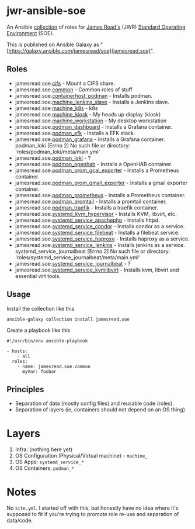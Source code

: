 # jwr-ansible-soe

An Ansible [collection](https://docs.ansible.com/ansible/latest/user_guide/collections_using.html) of roles for [James Read's](http://jread.com/) (JWR) [Standard Operating Environment](https://en.wikipedia.org/wiki/Standard_Operating_Environment) (SOE). 

This is published on Ansible Galaxy as "[https://galaxy.ansible.com/jamesread/soe](jamesread.soe)". 

## Roles

*  jamesread.soe.[cifs](roles/cifs) - Mount a CIFS share.
*  jamesread.soe.[common](roles/common) - Common roles of stuff
*  jamesread.soe.[containerhost_podman](roles/containerhost_podman) - Installs podman.
*  jamesread.soe.[machine_jenkins_slave](roles/machine_jenkins_slave) - Installs a Jenkins slave.
*  jamesread.soe.[machine_k8s](roles/machine_k8s) - k8s
*  jamesread.soe.[machine_kiosk](roles/machine_kiosk) - My heads up display (kiosk)
*  jamesread.soe.[machine_workstation](roles/machine_workstation) - My desktop workstation
*  jamesread.soe.[podman_dashboard](roles/podman_dashboard) - Installs a Grafana container.
*  jamesread.soe.[podman_efk](roles/podman_efk) - Installs a EFK stack.
*  jamesread.soe.[podman_grafana](roles/podman_grafana) - Installs a Grafana container.
podman_loki [Errno 2] No such file or directory: 'roles/podman_loki/meta/main.yml'
*  jamesread.soe.[podman_loki](roles/podman_loki) - ?
*  jamesread.soe.[podman_openhab](roles/podman_openhab) - Installs a OpenHAB container.
*  jamesread.soe.[podman_prom_gcal_exporter](roles/podman_prom_gcal_exporter) - Installs a Prometheus container.
*  jamesread.soe.[podman_prom_gmail_exporter](roles/podman_prom_gmail_exporter) - Installs a gmail exporter container.
*  jamesread.soe.[podman_prometheus](roles/podman_prometheus) - Installs a Prometheus container.
*  jamesread.soe.[podman_promtail](roles/podman_promtail) - Installs a promtail container.
*  jamesread.soe.[podman_traefik](roles/podman_traefik) - Installs a traefik container.
*  jamesread.soe.[systemd_kvm_hypervisor](roles/systemd_kvm_hypervisor) - Installs KVM, libvirt, etc.
*  jamesread.soe.[systemd_service_apachephp](roles/systemd_service_apachephp) - Installs httpd.
*  jamesread.soe.[systemd_service_condor](roles/systemd_service_condor) - Installs condor as a service.
*  jamesread.soe.[systemd_service_filebeat](roles/systemd_service_filebeat) - Installs a filebeat service.
*  jamesread.soe.[systemd_service_haproxy](roles/systemd_service_haproxy) - Installs haproxy as a service.
*  jamesread.soe.[systemd_service_jenkins](roles/systemd_service_jenkins) - Installs jenkins as a service.
systemd_service_journalbeat [Errno 2] No such file or directory: 'roles/systemd_service_journalbeat/meta/main.yml'
*  jamesread.soe.[systemd_service_journalbeat](roles/systemd_service_journalbeat) - ?
*  jamesread.soe.[systemd_service_kvmlibvirt](roles/systemd_service_kvmlibvirt) - Installs kvm, libvirt and essential virt tools.

## Usage 

Install the collection like this

    ansible-galaxy collection install jamesread.soe

Create a playbook like this

    #!/usr/bin/env ansible-playbook

    - hosts: 
        - all
      roles: 
        - name: jamesread.soe.common
          myVar: foobar

## Principles

* Separation of data (mostly config files) and reusable code (roles). 
* Separation of layers (ie, containers should not depend on an OS thing)

# Layers

1. Infra: (nothing here yet)
2. OS Configuration (Physical/Virtual machine) - `machine_`
3. OS Apps: `systemd_service_*`
4. OS Containers: `podman_*`

# Notes

No `site.yml`. I started off with this, but honestly have no idea where it's
supposed to fit if you're trying to promote role re-use and separation of
data/code. 

